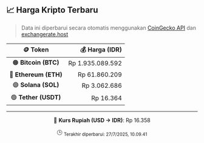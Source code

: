 

<!-- HARGA_KRIPTO -->
## 📈 Harga Kripto Terbaru

> Data ini diperbarui secara otomatis menggunakan [CoinGecko API](https://www.coingecko.com/) dan [exchangerate.host](https://exchangerate.host/)

<div align="center">

| 🪙 Token | 💰 Harga (IDR) |
|:------:|---------------:|
| 🟠 **Bitcoin (BTC)**   | Rp 1.935.089.592 |
| 🔵 **Ethereum (ETH)**  | Rp 61.860.209 |
| 🟣 **Solana (SOL)**    | Rp 3.062.686 |
| 🟢 **Tether (USDT)**   | Rp 16.364 |

---

💱 **Kurs Rupiah (USD → IDR)**: Rp 16.358

🕒 <sub>Terakhir diperbarui: 27/7/2025, 10.09.41</sub>

</div>
<!-- /HARGA_KRIPTO -->